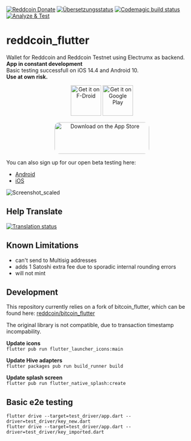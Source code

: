 [![Reddcoin Donate](https://badgen.net/badge/reddcoin/Donate/green?icon=https://raw.githubusercontent.com/reddcoin-project/reddcoin_flutter/Reddcoin/assets/media/R-Graphic-CLR.svg)](https://live.reddcoin.com/address/RaWe7UEQ1p2PYmdwbCxAThrq4GucNh3Q6s)
<a href="https://weblate.rdd.lol/engage/reddcoin-flutter/">
<img src="https://weblate.rdd.lol/widgets/reddcoin-flutter/-/translations/svg-badge.svg" alt="Übersetzungsstatus" /></a>
[![Codemagic build status](https://api.codemagic.io/apps/613966bcd1095a40b9432606/613966bcd1095a40b9432605/status_badge.svg)](https://codemagic.io/apps/613966bcd1095a40b9432606/613966bcd1095a40b9432605/latest_build)
[![Analyze & Test](https://github.com/reddcoin-project/reddcoin_flutter/actions/workflows/analyze-test.yml/badge.svg)](https://github.com/reddcoin-project/reddcoin_flutter/actions/workflows/analyze-test.yml)
# reddcoin_flutter
Wallet for Reddcoin and Reddcoin Testnet using Electrumx as backend.  
**App in constant development**  
Basic testing successfull on iOS 14.4 and Android 10.  
**Use at own risk.**  


<p align="center">
     <a href="https://f-droid.org/packages/com.reddcoin.reddcoin/">
<img src="https://fdroid.gitlab.io/artwork/badge/get-it-on.png"
     alt="Get it on F-Droid"
     height="80"></a>
<a href="https://play.google.com/store/apps/details?id=com.reddcoin.reddcoin"><img src="https://play.google.com/intl/en_us/badges/images/generic/en-play-badge.png"
     alt="Get it on Google Play" height="80"></a>
</p>
<p align="center">
     <a href="https://apps.apple.com/us/app/reddcoin-wallet/id1571755170?itsct=apps_box_badge&amp;itscg=30200" style="display: inline-block; overflow: hidden; border-radius: 13px; width: 250px; height: 83px;"><img src="https://tools.applemediaservices.com/api/badges/download-on-the-app-store/black/en-us?size=250x83&amp;releaseDate=1626912000&h=8e86ea0b88a4e8559b76592c43b3fe60" alt="Download on the App Store" style="border-radius: 13px; width: 250px; height: 83px;"></a>
</p> 

You can also sign up for our open beta testing here:

* [Android](https://play.google.com/apps/testing/com.reddcoin.reddcoin)
* [iOS](https://testflight.apple.com/join/iilc4SvQ)

![Screenshot_scaled](https://user-images.githubusercontent.com/17320471/132879288-021e47a4-cc5e-4f49-99a5-a2a0ee62473b.png)

## Help Translate
<a href="https://weblate.rdd.lol/engage/reddcoin-flutter/">
<img src="https://weblate.rdd.lol/widgets/reddcoin-flutter/-/translations/multi-auto.svg" alt="Translation status" />
</a>

## Known Limitations
- can't send to Multisig addresses
- adds 1 Satoshi extra fee due to sporadic internal rounding errors 
- will not mint

## Development
This repository currently relies on a fork of bitcoin_flutter, which can be found here: 
[reddcoin/bitcoin_flutter](https://github.com/reddcoin-project/bitcoin_flutter "github.com/reddcoin/bitcoin_flutter")

The original library is not compatible, due to transaction timestamp incompability. 

**Update icons**  
`flutter pub run flutter_launcher_icons:main`

**Update Hive adapters**  
`flutter packages pub run build_runner build`

**Update splash screen**  
`flutter pub run flutter_native_splash:create`

## Basic e2e testing
`flutter drive --target=test_driver/app.dart --driver=test_driver/key_new.dart`  
`flutter drive --target=test_driver/app.dart --driver=test_driver/key_imported.dart`
